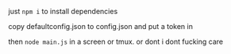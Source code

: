 just `npm i`  to install dependencies

copy defaultconfig.json to config.json and put a token in

then `node main.js` in a screen or tmux. or dont i dont fucking care
